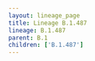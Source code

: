 ```yaml
---
layout: lineage_page
title: Lineage B.1.487
lineage: B.1.487
parent: B.1
children: ['B.1.487']
---
```

